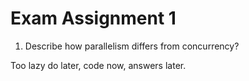 # Exam Assignment 1

1. Describe how parallelism differs from concurrency?

Too lazy do later, code now, answers later.
